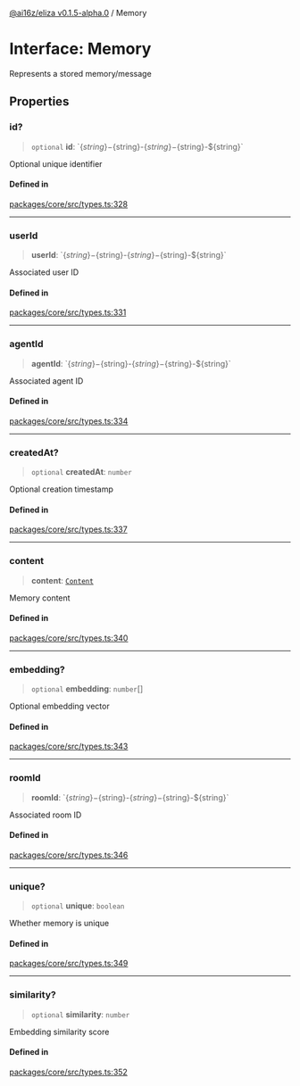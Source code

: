 [@ai16z/eliza v0.1.5-alpha.0](../index.md) / Memory

# Interface: Memory

Represents a stored memory/message

## Properties

### id?

> `optional` **id**: \`$\{string\}-$\{string\}-$\{string\}-$\{string\}-$\{string\}\`

Optional unique identifier

#### Defined in

[packages/core/src/types.ts:328](https://github.com/CREWorx/eliza/blob/main/packages/core/src/types.ts#L328)

***

### userId

> **userId**: \`$\{string\}-$\{string\}-$\{string\}-$\{string\}-$\{string\}\`

Associated user ID

#### Defined in

[packages/core/src/types.ts:331](https://github.com/CREWorx/eliza/blob/main/packages/core/src/types.ts#L331)

***

### agentId

> **agentId**: \`$\{string\}-$\{string\}-$\{string\}-$\{string\}-$\{string\}\`

Associated agent ID

#### Defined in

[packages/core/src/types.ts:334](https://github.com/CREWorx/eliza/blob/main/packages/core/src/types.ts#L334)

***

### createdAt?

> `optional` **createdAt**: `number`

Optional creation timestamp

#### Defined in

[packages/core/src/types.ts:337](https://github.com/CREWorx/eliza/blob/main/packages/core/src/types.ts#L337)

***

### content

> **content**: [`Content`](Content.md)

Memory content

#### Defined in

[packages/core/src/types.ts:340](https://github.com/CREWorx/eliza/blob/main/packages/core/src/types.ts#L340)

***

### embedding?

> `optional` **embedding**: `number`[]

Optional embedding vector

#### Defined in

[packages/core/src/types.ts:343](https://github.com/CREWorx/eliza/blob/main/packages/core/src/types.ts#L343)

***

### roomId

> **roomId**: \`$\{string\}-$\{string\}-$\{string\}-$\{string\}-$\{string\}\`

Associated room ID

#### Defined in

[packages/core/src/types.ts:346](https://github.com/CREWorx/eliza/blob/main/packages/core/src/types.ts#L346)

***

### unique?

> `optional` **unique**: `boolean`

Whether memory is unique

#### Defined in

[packages/core/src/types.ts:349](https://github.com/CREWorx/eliza/blob/main/packages/core/src/types.ts#L349)

***

### similarity?

> `optional` **similarity**: `number`

Embedding similarity score

#### Defined in

[packages/core/src/types.ts:352](https://github.com/CREWorx/eliza/blob/main/packages/core/src/types.ts#L352)

